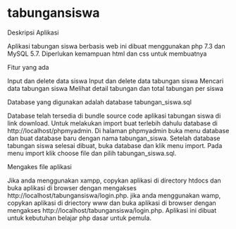 # tabungansiswa
Deskripsi Aplikasi

Aplikasi tabungan siswa berbasis web ini dibuat menggunakan php 7.3 dan MySQL 5.7. Diperlukan kemampuan html dan css untuk membuatnya

Fitur yang ada

Input dan delete data siswa
Input dan delete data tabungan siswa
Mencari data tabungan siswa
Melihat detail tabungan dan total tabungan per siswa

Database yang digunakan adalah database tabungan_siswa.sql

Database telah tersedia di bundle source code aplikasi tabungan siswa di link download.
Untuk melakukan import buat terlebih dahulu database di http://localhost/phpmyadmin.
Di halaman phpmyadmin buka menu database dan buat database baru dengan nama tabungan_siswa.
Setelah database tabungan siswa selesai dibuat, buka database dan klik menu import.
Pada menu import klik choose file dan pilih tabungan_siswa.sql.

Mengakes file aplikasi

Jika anda menggunakan xampp, copykan aplikasi di directory htdocs dan buka aplikasi di browser dengan mengakses http://localhost/tabungansiswa/login.php.
jika anda menggunakan wamp, copykan aplikasi di driectory www dan buka aplikasi di browser dengan mengakses http://localhost/tabungansiswa/login.php.
Aplikasi ini dibuat untuk kebutuhan belajar php dasar untuk pemula.
